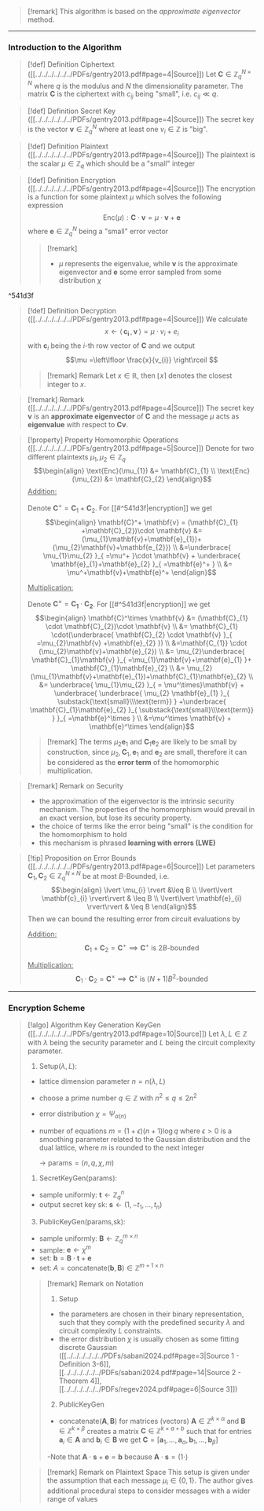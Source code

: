 
>[!remark]
>This algorithm is based on the *approximate eigenvector* method.

---
### Introduction to the Algorithm

>[!def] Definition Ciphertext ([[../../../../../../PDFs/gentry2013.pdf#page=4|Source]])
>Let $\mathbf{C} \in \mathbb{Z}_{q}^{N\times N}$ where $q$ is the modulus and $N$ the dimensionality parameter. The matrix $\mathbf{C}$ is the ciphertext with $c_{ij}$ being "small", i.e. $c_{ij}\ll q$.

>[!def] Definition Secret Key ([[../../../../../../PDFs/gentry2013.pdf#page=4|Source]])
>The secret key is the vector $\mathbf{v} \in \mathbb{Z}_{q}^N$ where at least one $v_{i} \in \mathbb{Z}$ is "big".

>[!def] Definition Plaintext ([[../../../../../../PDFs/gentry2013.pdf#page=4|Source]])
>The plaintext is the scalar $\mu \in \mathbb{Z}_{q}$ which should be a "small" integer

>[!def] Definition Encryption ([[../../../../../../PDFs/gentry2013.pdf#page=4|Source]])
>The encryption is a function for some plaintext $\mu$ which solves the following expression
>$$\text{Enc}(\mu): \mathbf{C}\cdot \mathbf{v} = \mu \cdot \mathbf{v}  +\mathbf{e}$$
>where $\mathbf{e} \in \mathbb{Z}^N_{q}$ being a "small" error vector
>>[!remark]
>>- $\mu$ represents the eigenvalue, while $\mathbf{v}$ is the approximate eigenvector and $\mathbf{e}$ some error sampled from some distribution $\chi$

^541d3f

>[!def] Definition Decryption ([[../../../../../../PDFs/gentry2013.pdf#page=4|Source]])
> We calculate 
> $$x \leftarrow \langle \, \mathbf{c_{i}} \,,\, \mathbf{v} \,\rangle = \mu \cdot v_{i}+e_{i}$$
> with $\mathbf{c}_{i}$ being the $i$-th row vector of $\mathbf{C}$ and we output
> $$\mu =\left\lfloor \frac{x}{v_{i}} \right\rceil $$
> 
>>[!remark] Remark
>>Let $x \in \mathbb{R}$, then $\left\lfloor x \right\rceil$ denotes the closest integer to $x$.

>[!remark] Remark ([[../../../../../../PDFs/gentry2013.pdf#page=4|Source]])
>The secret key $\mathbf{v}$ is an **approximate eigenvector** of $\mathbf{C}$ and the message $\mu$ acts as **eigenvalue** with respect to $\mathbf{C}\mathbf{v}$.

>[!property] Property Homomorphic Operations ([[../../../../../../PDFs/gentry2013.pdf#page=5|Source]])
> Denote for two different plaintexts $\mu_{1}, \mu_{2} \in \mathbb{Z}_{q}$
> $$\begin{align}
> \text{Enc}(\mu_{1}) &= \mathbf{C}_{1} \\
> \text{Enc}(\mu_{2}) &= \mathbf{C}_{2}
>\end{align}$$
> <u> Addition:</u>
> 
>Denote $\mathbf{C}^+ =\mathbf{C}_{1}+\mathbf{C}_{2}$. For [[#^541d3f|encryption]] we get
>$$\begin{align}
> \mathbf{C}^+ \mathbf{v} = (\mathbf{C}_{1} +\mathbf{C}_{2})\cdot \mathbf{v} &= (\mu_{1}\mathbf{v}+\mathbf{e}_{1})+(\mu_{2}\mathbf{v}+\mathbf{e_{2}}) \\
> &=\underbrace{ \mu_{1}\mu_{2} }_{ =\mu^+ }\cdot \mathbf{v} + \underbrace{ \mathbf{e}_{1}+\mathbf{e}_{2} }_{ =\mathbf{e}^+ } \\
> &= \mu^+\mathbf{v}+\mathbf{e}^+
>\end{align}$$
>
><u>Multiplication:</u>
>
>Denote $\mathbf{C}^\times = \mathbf{C_{1}} \cdot \mathbf{C_{2}}$. For [[#^541d3f|encryption]] we get
>$$\begin{align}
> \mathbf{C}^\times \mathbf{v} &= (\mathbf{C}_{1} \cdot \mathbf{C}_{2})\cdot \mathbf{v}  \\
> &= \mathbf{C}_{1} \cdot(\underbrace{ \mathbf{C}_{2} \cdot \mathbf{v} }_{ =\mu_{2}\mathbf{v} +\mathbf{e}_{2} }) \\
> &=\mathbf{C_{1}} \cdot (\mu_{2}\mathbf{v}+\mathbf{e}_{2}) \\
> &= \mu_{2}\underbrace{ \mathbf{C}_{1}\mathbf{v} }_{ =\mu_{1}\mathbf{v}+\mathbf{e}_{1} }+ \mathbf{C}_{1}\mathbf{e}_{2} \\
> &= \mu_{2}(\mu_{1}\mathbf{v}+\mathbf{e}_{1})+\mathbf{C}_{1}\mathbf{e}_{2} \\
> &= \underbrace{ \mu_{1}\mu_{2} }_{ = \mu^\times}\mathbf{v} + \underbrace{ \underbrace{ \mu_{2} \mathbf{e}_{1} }_{ \substack{\text{small}\\\text{term}} } +\underbrace{ \mathbf{C}_{1}\mathbf{e}_{2} }_{ \substack{\text{small}\\\text{term}}  } }_{ =\mathbf{e}^\times } \\
> &=\mu^\times \mathbf{v} + \mathbf{e}^\times
>\end{align}$$
>>[!remark]
>>The terms $\mu_{2}\mathbf{e}_{1}$ and $\mathbf{C}_{1}\mathbf{e}_{2}$ are likely to be small by construction, since $\mu_{2}, \mathbf{C}_{1}, \mathbf{e}_{1}$ and $\mathbf{e}_{2}$ are small, therefore it can be considered as the **error term** of the homomorphic multiplication.

>[!remark] Remark on Security
> - the approximation of the eigenvector is the intrinsic security mechanism. The properties of the homomorphism would prevail in an exact version, but lose its security property.
> - the choice of terms like the error being "small" is the condition for the homomorphism to hold
> - this mechanism is phrased **learning with errors (LWE)** 

>[!tip] Proposition on Error Bounds ([[../../../../../../PDFs/gentry2013.pdf#page=6|Source]])
> Let parameters $\mathbf{C}_{1}, \mathbf{C}_{2} \in \mathbb{Z}_{q}^{N\times N}$ be at most $B$-Bounded, i.e.
> $$\begin{align}
> \lvert \mu_{i} \rvert &\leq B \\
> \lvert\lvert \mathbf{c}_{i} \rvert\rvert & \leq B \\
> \lvert\lvert \mathbf{e}_{i} \rvert\rvert & \leq B   
>\end{align}$$
>Then we can bound the resulting error from circuit evaluations by
>
><u> Addition:</u>
>$$\mathbf{C}_{1}+\mathbf{C}_{2} = \mathbf{C}^+ \implies \mathbf{C}^+ \text{ is } 2B\text{-bounded} $$
>
><u> Multiplication:</u>
>$$\mathbf{C}_{1} \cdot \mathbf{C}_{2} = \mathbf{C}^\times \implies \mathbf{C}^\times \text{ is } (N+1)B^2\text{-bounded}$$

---

### Encryption Scheme

>[!algo] Algorithm Key Generation $\text{KeyGen}$ ([[../../../../../../PDFs/gentry2013.pdf#page=10|Source]])
>Let $\lambda, L \in \mathbb{Z}$ with $\lambda$ being the security parameter and $L$ being the circuit complexity parameter.
>1. $\text{Setup}(\lambda, L)$: 
>	- lattice dimension parameter $n=n(\lambda,L)$
>	- choose a prime number $q \in \mathbb{Z}$ with $n^2\leq q\leq 2n^2$
>	- error distribution $\chi=\Psi_{\alpha(n)}$
>	- number of equations $m=(1+\epsilon)(n+1) \log q$ where $\epsilon>0$ is a smoothing parameter related to the Gaussian distribution and the dual lattice, where $m$ is rounded to the next integer
>
>		-> $\text{params} = (n,q,\chi,m)$
>		
>1. $\text{SecretKeyGen}(\text{params})$:
> 	- sample uniformly: $\mathbf{t} \leftarrow \mathbb{Z}_{q}^n$
> 	- output secret key $\text{sk}$: $\mathbf{s} \leftarrow (1,-t_{1},\dots,t_{n})$
> 
>3. $\text{PublicKeyGen}(\text{params,sk})$:
>	- sample uniformly: $\mathbf{B} \leftarrow \mathbb{Z}_{q}^{m \times n}$
>	- sample: $\mathbf{e} \leftarrow \chi^m$
>	- set: $\mathbf{b}=\mathbf{B}\cdot \mathbf{t}+\mathbf{e}$
>	- set: $A=\text{concatenate}(\mathbf{b}, \mathbf{B}) \in \mathbb{Z}^{m+1\times n}$
>
>
>>[!remark] Remark on Notation
>> 1. $\text{Setup}$
>> 	- the parameters are chosen in their binary representation, such that they comply with the predefined security $\lambda$ and circuit complexity $L$ constraints. 
>> 	- the error distribution $\chi$ is usually chosen as some fitting discrete Gaussian ([[../../../../../../PDFs/sabani2024.pdf#page=3|Source 1 - Definition 3-6]], [[../../../../../../PDFs/sabani2024.pdf#page=14|Source 2 - Theorem 4]], [[../../../../../../PDFs/regev2024.pdf#page=6|Source 3]])
>> 2. $\text{PublicKeyGen}$
>> 	- $\text{concatenate}(\mathbf{A},\mathbf{B})$ for matrices (vectors) $\mathbf{A} \in \mathbb{Z}^{k \times \alpha }$ and $\mathbf{B} \in \mathbb{Z}^{k \times \beta}$ creates a matrix $\mathbf{C} \in \mathbb{Z}^{k \times a+b}$ such that for entries $\mathbf{a}_{i} \in \mathbf{A}$ and $\mathbf{b}_{i} \in \mathbf{B}$ we get $\mathbf{C} = [\mathbf{a}_{1}, \dots, \mathbf{a}_{\alpha}, \mathbf{b}_{1}, \dots, \mathbf{b}_{\beta}]$
>> 	
>> 	-Note that $\mathbf{A} \cdot \mathbf{s} + \mathbf{e} = \mathbf{b}$ because  $\mathbf{A} \cdot \mathbf{s} = (1 \cdot )$
>
>>[!remark] Remark on Plaintext Space
>>This setup is given under the assumption that each message $\mu_{i} \in \{ 0,1 \}$. The author gives additional procedural steps to consider messages with a wider range of values